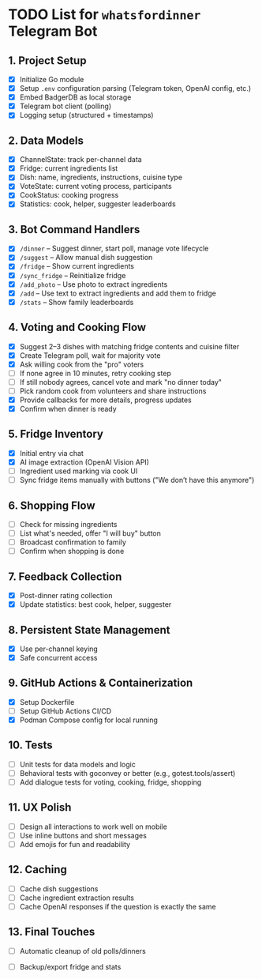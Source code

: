 # TODO List for `whatsfordinner` Telegram Bot

## 1. Project Setup
- [x] Initialize Go module
- [x] Setup `.env` configuration parsing (Telegram token, OpenAI config, etc.)
- [x] Embed BadgerDB as local storage
- [x] Telegram bot client (polling)
- [x] Logging setup (structured + timestamps)

## 2. Data Models
- [x] ChannelState: track per-channel data
- [x] Fridge: current ingredients list
- [x] Dish: name, ingredients, instructions, cuisine type
- [x] VoteState: current voting process, participants
- [x] CookStatus: cooking progress
- [x] Statistics: cook, helper, suggester leaderboards

## 3. Bot Command Handlers
- [x] `/dinner` – Suggest dinner, start poll, manage vote lifecycle
- [x] `/suggest` – Allow manual dish suggestion
- [x] `/fridge` – Show current ingredients
- [x] `/sync_fridge` – Reinitialize fridge
- [x] `/add_photo` – Use photo to extract ingredients
- [x] `/add` – Use text to extract ingredients and add them to fridge
- [x] `/stats` – Show family leaderboards

## 4. Voting and Cooking Flow
- [x] Suggest 2–3 dishes with matching fridge contents and cuisine filter
- [x] Create Telegram poll, wait for majority vote
- [x] Ask willing cook from the "pro" voters
- [ ] If none agree in 10 minutes, retry cooking step
- [ ] If still nobody agrees, cancel vote and mark "no dinner today"
- [ ] Pick random cook from volunteers and share instructions
- [x] Provide callbacks for more details, progress updates
- [x] Confirm when dinner is ready

## 5. Fridge Inventory
- [x] Initial entry via chat
- [x] AI image extraction (OpenAI Vision API)
- [ ] Ingredient used marking via cook UI
- [ ] Sync fridge items manually with buttons ("We don’t have this anymore")

## 6. Shopping Flow
- [ ] Check for missing ingredients
- [ ] List what's needed, offer "I will buy" button
- [ ] Broadcast confirmation to family
- [ ] Confirm when shopping is done

## 7. Feedback Collection
- [x] Post-dinner rating collection
- [x] Update statistics: best cook, helper, suggester

## 8. Persistent State Management
- [x] Use per-channel keying
- [x] Safe concurrent access

## 9. GitHub Actions & Containerization
- [x] Setup Dockerfile
- [ ] Setup GitHub Actions CI/CD
- [x] Podman Compose config for local running

## 10. Tests
- [ ] Unit tests for data models and logic
- [ ] Behavioral tests with goconvey or better (e.g., gotest.tools/assert)
- [ ] Add dialogue tests for voting, cooking, fridge, shopping

## 11. UX Polish
- [ ] Design all interactions to work well on mobile
- [ ] Use inline buttons and short messages
- [ ] Add emojis for fun and readability

## 12. Caching
- [ ] Cache dish suggestions
- [ ] Cache ingredient extraction results
- [ ] Cache OpenAI responses if the question is exactly the same

## 13. Final Touches
- [ ] Automatic cleanup of old polls/dinners
- [ ] Backup/export fridge and stats

